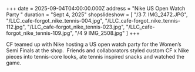 +++
date = 2025-09-04T04:00:00.000Z
address = "Nike US Open Watch Party "
duration = "Sept 4, 2025"
shopslideshow = [
  "/3 7. IMG_2472.JPG",
  "/LLC_cafe-forgot_nike_tennis-004.jpg",
  "/LLC_cafe-forgot_nike_tennis-112.jpg",
  "/LLC_cafe-forgot_nike_tennis-023.jpg",
  "/LLC_cafe-forgot_nike_tennis-109.jpg",
  "/4 9 IMG_2508.jpg"
]
+++

CF teamed up with Nike hosting a US open watch party for the Women’s Semi Finals at the shop.  Friends and collaborators styled custom CF x Nike pieces into tennis-core looks, ate tennis inspired snacks and watched the game.




